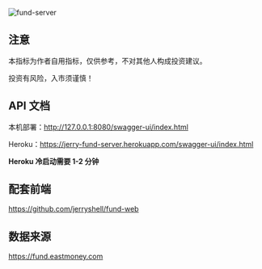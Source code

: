 ![fund-server](https://socialify.git.ci/jerryshell/fund-server/image?description=1&font=Inter&forks=1&issues=1&language=1&owner=1&pattern=Brick%20Wall&pulls=1&stargazers=1&theme=Dark)

## 注意

本指标为作者自用指标，仅供参考，不对其他人构成投资建议。

投资有风险，入市须谨慎！

## API 文档

本机部署：http://127.0.0.1:8080/swagger-ui/index.html

Heroku：https://jerry-fund-server.herokuapp.com/swagger-ui/index.html

**Heroku 冷启动需要 1-2 分钟**

## 配套前端

https://github.com/jerryshell/fund-web

## 数据来源

https://fund.eastmoney.com
